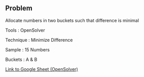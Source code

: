 ## Problem

Allocate numbers in two buckets such that difference is minimal

Tools : OpenSolver

Technique : Minimize Difference

Sample : 15 Numbers

Buckets : A & B


[Link to Google Sheet (OpenSolver)](https://docs.google.com/spreadsheets/d/1xmHK0ZT2wLb_AUtRnezR19niqK0zoTzF9YI4PZghmKw/edit?usp=sharing)
